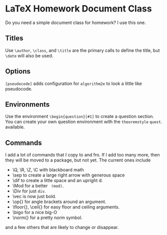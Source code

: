 # LaTeX Homework Document Class
Do you need a simple document class for homework? I use this one.

## Titles

Use `\author`, `\class`, and `\title` are the primary calls to define the title,
but `\date` will also be used.

## Options

`[pseudocode]` adds configuration for `algorithm2e` to look a little like
pseudocode.

## Environments

Use the environment `\begin{question}[#1]` to create a question section.
You can create your own question environment with the `theoremstyle` `quest`.
available.

## Commands

I add a lot of commands that I copy to and fro. If I add too many more,
then they will be moved to a package, but not yet. The current ones include

  - \Q, \R, \Z, \C with blackboard math
  - \sep to create a large right arrow with generous space
  - \dif to create a little space and an upright d.
  - \Mod for a better ` (mod)`.
  - \Div for just `div`.
  - \vec is now just bold.
  - \op{} for angle brackets around an argument.
  - \floor{}, \ceil{} for easy floor and ceiling arguments.
  - \bigo for a nice big-O
  - \norm{} for a pretty norm symbol.

and a few others that are likely to change or disappear.
